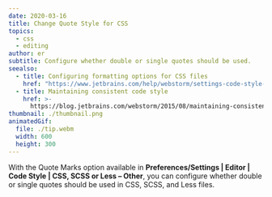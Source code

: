 ```yaml
---
date: 2020-03-16
title: Change Quote Style for CSS
topics:
  - css
  - editing
author: er
subtitle: Configure whether double or single quotes should be used.
seealso:
  - title: Configuring formatting options for CSS files
    href: "https://www.jetbrains.com/help/webstorm/settings-code-style-css.html#"
  - title: Maintaining consistent code style
    href: >-
      https://blog.jetbrains.com/webstorm/2015/08/maintaining-consistent-code-style/
thumbnail: ./thumbnail.png
animatedGif:
  file: ./tip.webm
  width: 600
  height: 300
---
```


With the Quote Marks option available in **Preferences/Settings | Editor | Code Style | CSS, SCSS or Less – Other**, you can configure whether double or single quotes should be used in CSS, SCSS, and Less files.
